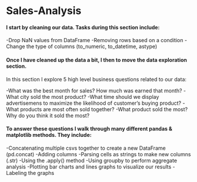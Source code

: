 # Sales-Analysis



#### I start by cleaning our data. Tasks during this section include:

-Drop NaN values from DataFrame
-Removing rows based on a condition
-Change the type of columns (to_numeric, to_datetime, astype)

#### Once I have cleaned up the data a bit, I then to move the data exploration section. 

In this section I explore 5 high level business questions related to our data:

-What was the best month for sales? How much was earned that month?
-What city sold the most product?
-What time should we display advertisemens to maximize the likelihood of customer’s buying product?
-What products are most often sold together?
-What product sold the most? Why do you think it sold the most?

#### To answer these questions I walk through many different pandas & matplotlib methods. They include:

-Concatenating multiple csvs together to create a new DataFrame (pd.concat)
-Adding columns
-Parsing cells as strings to make new columns (.str)
-Using the .apply() method
-Using groupby to perform aggregate analysis
-Plotting bar charts and lines graphs to visualize our results
-Labeling the graphs

